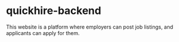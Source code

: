 # quickhire-backend
This website is a platform where employers can post job listings, and applicants can apply for them.

